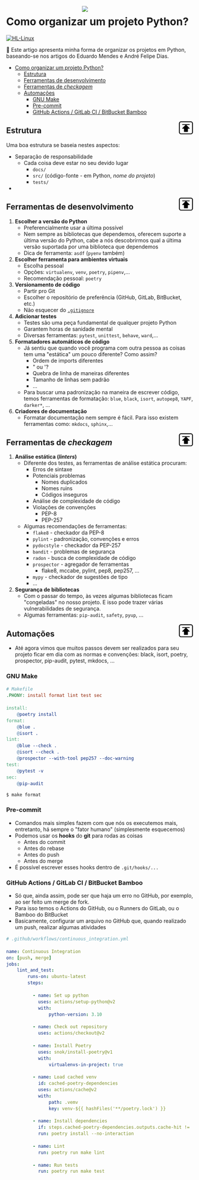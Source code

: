 <!-- LOGO DIREITO -->
<a href="#"><img width="300px" src="https://miro.medium.com/max/1400/1*jRO4h3b3f8cmsxW81NCoig.png" align="right" /></a>

# Como organizar um projeto Python?

<p align="left">
  <a href="https://github.com/JonathanTSilva/HL-Linux">
    <img src="https://img.shields.io/static/v1?label=Home%20Lab&message=Python&color=yellow&logo=python&logoColor=white&labelColor=blue&style=flat" alt="HL-Linux">
  </a>
</p>

🔧 Este artigo apresenta minha forma de organizar os projetos em Python, baseando-se nos artigos do Eduardo Mendes e André Felipe Dias.

<!-- SUMÁRIO -->
- [Como organizar um projeto Python?](#como-organizar-um-projeto-python)
  - [Estrutura](#estrutura)
  - [Ferramentas de desenvolvimento](#ferramentas-de-desenvolvimento)
  - [Ferramentas de *checkagem*](#ferramentas-de-checkagem)
  - [Automações](#automações)
    - [GNU Make](#gnu-make)
    - [Pre-commit](#pre-commit)
    - [GitHub Actions / GitLab CI / BitBucket Bamboo](#github-actions--gitlab-ci--bitbucket-bamboo)

<!-- VOLTAR AO INÍCIO -->
<a href="#"><img width="40px" src="https://github.com/JonathanTSilva/JonathanTSilva/blob/main/Images/back-to-top.png" align="right" /></a>

## Estrutura

Uma boa estrutura se baseia nestes aspectos:

- Separação de responsabilidade
  - Cada coisa deve estar no seu devido lugar
    - `docs/`
    - `src/` (código-fonte - em Python, *nome do projeto*)
    - `tests/`
- 

<!-- VOLTAR AO INÍCIO -->
<a href="#"><img width="40px" src="https://github.com/JonathanTSilva/JonathanTSilva/blob/main/Images/back-to-top.png" align="right" /></a>

## Ferramentas de desenvolvimento

1. **Escolher a versão do Python**
   - Preferencialmente usar a última possível
   - Nem sempre as bibliotecas que dependemos, oferecem suporte a última versão do Python, cabe a nós descobrirmos qual a última versão suportada por uma biblioteca que dependemos
   - Dica de ferramenta: `asdf` (`pyenv` também)
2. **Escolher ferramenta para ambientes virtuais**
   - Escolha pessoal
   - Opções: `virtualenv`, `venv`, `poetry`, `pipenv`,...
   - Recomendação pessoal: `poetry`
3. **Versionamento de código**
   - Partir pro Git
   - Escolher o repositório de preferência (GitHub, GitLab, BitBucket, etc.)
   - Não esquecer do [`.gitignore`][1]
4. **Adicionar testes**
   - Testes são uma peça fundamental de qualquer projeto Python
   - Garantem horas de sanidade mental
   - Diversas ferramentas: `pytest`, `unittest`, `behave`, `ward`,...
5. **Formatadores automáticos de código**
   - Já sentiu que quando você programa com outra pessoa as coisas tem uma "estática" um pouco diferente? Como assim?
     - Ordem de imports diferentes
     - " ou '?
     - Quebra de linha de maneiras diferentes
     - Tamanho de linhas sem padrão
     - ...
   - Para buscar uma padronização na maneira de escrever código, temos ferramentas de formatação: `blue`, `black`, `isort`, `autopep8`, `YAPF`, `darker*`, ...
6. **Criadores de documentação**
   - Formatar documentação nem sempre é fácil. Para isso existem ferramentas como: `mkdocs`, `sphinx`,...

<!-- VOLTAR AO INÍCIO -->
<a href="#"><img width="40px" src="https://github.com/JonathanTSilva/JonathanTSilva/blob/main/Images/back-to-top.png" align="right" /></a>

## Ferramentas de *checkagem*

1. **Análise estática (*linters*)**
   - Diferente dos testes, as ferramentas de análise estática procuram:
     - Erros de sintaxe
     - Potenciais problemas
       - Nomes duplicados
       - Nomes ruins
       - Códigos inseguros
     - Análise de complexidade de código
     - Violações de convenções
       - PEP-8
       - PEP-257
   - Algumas recomendações de ferramentas:
     - `flake8` - checkador da PEP-8
     - `pylint` - padronização, convenções e erros
     - `pydocstyle` - checkador da PEP-257
     - `bandit` - problemas de segurança
     - `radon` - busca de complexidade de código
     - `prospector` - agregador de ferramentas
       - flake8, mccabe, pylint, pep8, pep257, ...
     - `mypy` - checkador de sugestões de tipo
     - ...
2. **Segurança de bibliotecas**
   - Com o passar do tempo, às vezes algumas bibliotecas ficam "congeladas" no nosso projeto. E isso pode trazer várias vulnerabilidades de segurança.
   - Algumas ferramentas: `pip-audit`, `safety`, `pyup`, ...

<!-- VOLTAR AO INÍCIO -->
<a href="#"><img width="40px" src="https://github.com/JonathanTSilva/JonathanTSilva/blob/main/Images/back-to-top.png" align="right" /></a>

## Automações

- Até agora vimos que muitos passos devem ser realizados para seu projeto ficar em dia com as normas e convenções: black, isort, poetry, prospector, pip-audit, pytest, mkdocs, ...

### GNU Make

```makefile
# Makefile
.PHONY: install format lint test sec

install:
    @poetry install
format:
    @blue .
    @isort .
lint:
    @blue --check .
    @isort --check .
    @prospector --with-tool pep257 --doc-warning
test:
    @pytest -v
sec:
    @pip-audit
```

```console
$ make format
```

### Pre-commit

- Comandos mais simples fazem com que nós os executemos mais, entretanto, há sempre o "fator humano" (simplesmente esquecemos)
- Podemos usar os **hooks** do **git** para rodas as coisas
  - Antes do commit
  - Antes do rebase
  - Antes do push
  - Antes do merge
- É possível escrever esses hooks dentro de `.git/hooks/...`

### GitHub Actions / GitLab CI / BitBucket Bamboo

- Só que, ainda assim, pode ser que haja um erro no GitHub, por exemplo, ao ser feito um merge de fork.
- Para isso temos o Actions do GitHub, ou o Runners do GitLab, ou o Bamboo do BitBucket
- Basicamente, configurar um arquivo no GitHub que, quando realizado um push, realizar algumas atividades

```yml
# .github/workflows/continuous_integration.yml

name: Continuous Integration
on: [push, merge]
jobs:
    lint_and_test:
        runs-on: ubuntu-latest
        steps:

          - name: Set up python
            uses: actions/setup-python@v2
            with:
                python-version: 3.10

          - name: Check out repository
            uses: actions/checkout@v2

          - name: Install Poetry
            uses: snok/install-poetry@v1
            with:
                virtualenvs-in-project: true

          - name: Load cached venv
            id: cached-poetry-dependencies
            uses: actions/cache@v2
            with:
                path: .vemv
                key: venv-${{ hashFiles('**/poetry.lock') }}
        
          - name: Install dependencies
            if: steps.cached-poetry-dependencies.outputs.cache-hit != 'true'
            run: poetry install --no-interaction

          - name: Lint
            run: poetry run make lint

          - name: Run tests
            run: poetry run make test
            
```

<!-- MARKDOWN LINKS -->
<!-- SITES -->
[1]: https://www.toptal.com/developers/gitignore/

<!-- IMAGES -->
[A]: asdfsda
